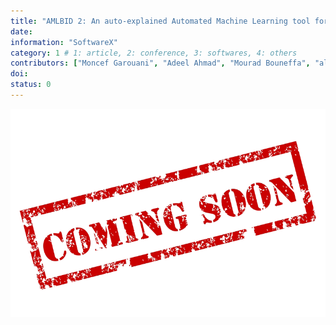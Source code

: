 ```yaml
---
title: "AMLBID 2: An auto-explained Automated Machine Learning tool for Big Industrial Data"
date:  
information: "SoftwareX"
category: 1 # 1: article, 2: conference, 3: softwares, 4: others
contributors: ["Moncef Garouani", "Adeel Ahmad", "Mourad Bouneffa", "al."]
doi: 
status: 0
---
```


<a href="" target="_blank"><img src="soon.png" /></a>